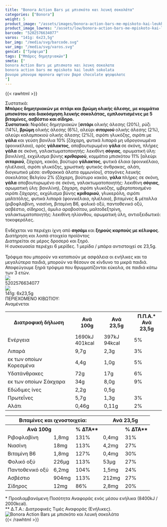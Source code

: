 ```yaml
---
title: "Bonora Action Bars με μπισκότο και λευκή σοκολάτα"
categories: ["Bonora"]
weight: 5
product_image: "/assets/images/bonora-action-bars-me-mpiskoto-kai-leukh-sokolata.jpg"
product_image_lowres: "/assets/low/bonora-action-bars-me-mpiskoto-kai-leukh-sokolata.jpg"
barcode: "5202576634077"
varos: "141g: 6x23,5g"
bar_img: "/media/svg/barcode.svg"
var_img: "/media/svg/varos.svg"
gencat: ["Τρόφιμα"]
tags: ["Μπάρες δημητριακών"]
smeta: ["
bonora Action Bars με μπισκοτο και λευκη σοκολατα
bonora action bars me mpiskoto kai leukh sokolata
βονορα μπονορα mponora αψτιον βαρσ chocolate ψηοψολατε
"]
---
```

{{< rawhtml >}}

<div class="sload51"><div class="product"><div id="sistatika">Συστατικά:</div><div class="alltext"><strong>Μπάρες δημητριακών με σιτάρι και βρώμη ολικής άλεσης, με κομμάτια μπισκότου και διακόσμηση λευκής σοκολάτας, εμπλουτισμένες με 5 βιταμίνες, ασβέστιο και σίδηρο.&nbsp;</strong><br><strong>Συστατικά: </strong>Νιφάδες δημητριακών [<strong>σιτάρι </strong>ολικής άλεσης (20%), ρύζι (14%), <strong>βρώμη </strong>ολικής άλεσης (6%), αλεύρι <strong>σιταριού </strong>ολικής άλεσης (2%), αλεύρι καλαμποκιού ολικής άλεσης (2%)], σιρόπι γλυκόζης, σιρόπι με <strong>γάλα </strong>και γεύση βανίλια 10% [ζάχαρη, φυτικά λιπαρά μη υδρογονωμένα (φοινικέλαιο), ορός <strong>γάλακτος</strong>, αποβουτυρωμένο <strong>γάλα </strong>σε σκόνη, πλήρες <strong>γάλα </strong>σε σκόνη, γαλακτωματοποιητής: λεκιθίνη <strong>σόγιας</strong>, αρωματική ύλη: βανιλίνη], εκχύλισμα βύνης <strong>κριθαριού</strong>, κομμάτια μπισκότου 11% [αλεύρι <strong>σιταριού</strong>, ζάχαρη, κακάο, βούτυρο <strong>γάλακτος</strong>, φυτικά έλαια (φοινικέλαιο, ηλιέλαιο), σιρόπι γλυκόζης, χρωστική: φυτικός άνθρακας, αλάτι, διογκωτικό μέσο: ανθρακικά άλατα αμμωνίου], σταγόνες λευκής σοκολάτας Βελγίου 2% (ζάχαρη, βούτυρο κακάο, <strong>γάλα </strong>πλήρες σε σκόνη, <strong>γάλα </strong>αποβουτυρωμένο σε σκόνη, γαλακτωματοποιητής: λεκιθίνη <strong>σόγιας</strong>, αρωματική ύλη: βανιλίνη), ζάχαρη, σιρόπι γλυκόζης, ιμβερτοποιημένο σιρόπι ζάχαρης, εκχύλισμα βύνης <strong>κριθαριού</strong>, γλυκερόλη, σιρόπι μαλτιτόλης, φυτικά λιπαρά (φοινικέλαιο, ηλιέλαιο), βιταμίνες &amp; μέταλλα (ριβοφλαβίνη, νιασίνη, βιταμίνη Β6, φολικό οξύ, παντοθενικό οξύ, ασβέστιο, σίδηρος), άμυλο αραβοσίτου, μαλτοδεξτρίνη, γαλακτωματοποιητής: λεκιθίνη ηλίανθου, αρωματική ύλη, αντιοξειδωτικό: τοκοφερόλες.<br><br>Ενδέχεται να περιέχει ίχνη από <strong>σησάμι </strong>και <strong>ξηρούς καρπούς με κέλυφος</strong>.</div><div id="loipa">Διατήρηση και λοιπά στοιχεία προϊόντος</div><div class="alltext">Διατηρείται σε μέρος δροσερό και ξηρό.<br>H συσκευασία περιέχει 6 μερίδες. 1 μερίδα / μπάρα αντιστοιχεί σε 23,5g.<br><br>Τρόφιμα που μπορούν να καταπιούν με ασφάλεια οι ενήλικες και τα μεγαλύτερα παιδιά, μπορούν να θέσουν σε κίνδυνο τα μικρά παιδιά. Αποφεύγουμε ξηρά τρόφιμα που θρυμματίζονται εύκολα, σε παιδιά κάτω των 3 ετών.</div><div id="barcode"><div id="barimage"><img src="/media/svg/barcode.svg"></div><span id="bartext">5202576634077</span></div><div id="varos"><div id="varosimage"><img src="/media/svg/varos.svg"></div><span id="varostext">141g: 6x23,5g</span></div><div id="kivotio">ΠΕΡΙΕΧΟΜΕΝΟ ΚΙΒΩΤΙΟΥ:<br>Αναμένεται</div><div class="tabout"><table id="diatable"><tbody><tr><th>Διατροφική δήλωση</th><th>Ανά 100g</th><th>Ανά 23,5g</th><th>Π.Π.Α.*<br>Ανά 23,5g</th></tr><tr><td class="texr2">Ενέργεια</td><td class="texr">1690kJ<br>401kcal</td><td class="texr">397kJ<br>94kcal</td><td class="texr">5%</td></tr><tr><td class="texr2">Λιπαρά</td><td class="texr">9,7g</td><td class="texr">2,3g</td><td class="texr">3%</td></tr><tr><td class="gray">εκ των οποίων Kορεσμένα</td><td class="gray2">4,4g</td><td class="gray2">1,0g</td><td class="gray2">5%</td></tr><tr><td class="texr2">Υδατάνθρακες</td><td class="texr">72g</td><td class="texr">17g</td><td class="texr">6%</td></tr><tr><td class="gray">εκ των οποίων Σάκχαρα</td><td class="gray2">34g</td><td class="gray2">8,0g</td><td class="gray2">9%</td></tr><tr><td class="texr2">Eδώδιμες ίνες</td><td class="texr">2,2g</td><td class="texr">0,5g</td><td class="texr"></td></tr><tr><td class="texr2">Πρωτεΐνες</td><td class="texr">5,7g</td><td class="texr">1,3g</td><td class="texr">3%</td></tr><tr><td class="texr2">Αλάτι</td><td class="texr">0,46g</td><td class="texr">0,11g</td><td class="texr">2%</td></tr></tbody></table></div><div class="keno"></div><div class="tabout"><table id="diatable"><tbody><tr><th colspan="3"><strong>Βιταμίνες και ιχνοστοιχεία:</strong></th><th colspan="2"><strong>Ανά 23,5g</strong></th></tr><tr><th colspan="2"><strong>Aνά 100g</strong></th><th><strong>% ΔΤΑ**</strong></th><th>&nbsp;</th><th><strong>% ΔΤΑ**</strong></th></tr><tr><td class="texr2">Ριβοφλαβίνη</td><td class="texr">1,8mg</td><td class="texr">131%</td><td class="texr">0,4mg</td><td class="texr">31%</td></tr><tr><td class="texr2">Νιασίνη</td><td class="texr">18mg</td><td class="texr">113%</td><td class="texr">4,2mg</td><td class="texr">27%</td></tr><tr><td class="texr2">Βιταμίνη Β6</td><td class="texr">1,8mg</td><td class="texr">127%</td><td class="texr">0,4mg</td><td class="texr">30%</td></tr><tr><td class="texr2">Φολικό οξύ</td><td class="texr">226μg</td><td class="texr">113%</td><td class="texr">53μg</td><td class="texr">27%</td></tr><tr><td class="texr2">Παντοθενικό οξύ</td><td class="texr">6,2mg</td><td class="texr">104%</td><td class="texr">1,5mg</td><td class="texr">24%</td></tr><tr><td class="texr2">Ασβέστιο</td><td class="texr">904mg</td><td class="texr">113%</td><td class="texr">212mg</td><td class="texr">27%</td></tr><tr><td class="texr2">Σίδηρος</td><td class="texr">12mg</td><td class="texr">86%</td><td class="texr">2,8mg</td><td class="texr">20%</td></tr></tbody></table></div><div class="alltext">* Προσλαμβανόμενη Ποσότητα Αναφοράς ενός μέσου ενήλικα (8400kJ / 2000kcal).<br>** Δ.Τ.Α.: Διατροφικές Τιμές Αναφοράς (Ενήλικες).</div><div class="pimg"><img alt="Bonora Action Bars με μπισκότο και λευκή σοκολάτα" title="Bonora Action Bars με μπισκότο και λευκή σοκολάτα" src="/assets/images/bonora-action-bars-me-mpiskoto-kai-leukh-sokolata.jpg"></div></div></div>
{{< /rawhtml >}}


